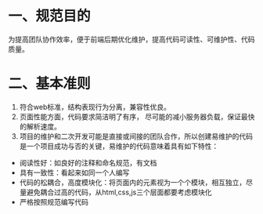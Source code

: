 
# 一、规范目的

为提高团队协作效率，便于前端后期优化维护，提高代码可读性、可维护性、代码质量。

# 二、基本准则

1. 符合web标准，结构表现行为分离，兼容性优良。
2. 页面性能方面，代码要求简洁明了有序， 尽可能的减小服务器负载，保证最快的解析速度。
3. 项目的维护和二次开发可能是直接或间接的团队合作，所以创建易维护的代码是一个项目成功与否的关键，易维护的代码意味着具有如下特性：
  * 阅读性好：如良好的注释和命名规范，有文档
  * 具有一致性：看起来如同一个人编写
  * 代码的松耦合，高度模块化：将页面内的元素视为一个个模块，相互独立，尽量避免耦合过高的代码，从html,css,js三个层面都要考虑模块化
  * 严格按照规范编写代码